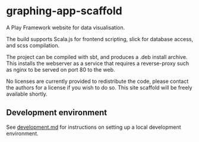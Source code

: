 # graphing-app-scaffold

A Play Framework website for data visualisation.

The build supports Scala.js for frontend scripting, slick for database access, and scss compilation.

The project can be compiled with sbt, and produces a .deb install archive. This installs the webserver as a service that
requires a reverse-proxy such as nginx to be served on port 80 to the web.

No licenses are currently provided to redistribute the code, please contact the authors for a license if you wish to do so.
This site scaffold will be freely available shortly.

## Development environment
See [development.md](docs/development.md) for instructions on setting up a local development environment.

